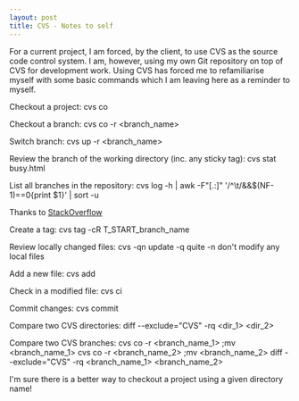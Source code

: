 ```yaml
---
layout: post
title: CVS - Notes to self
---
```


For a current project, I am forced, by the client, to use CVS as the source code control system. I am, however, using my own Git repository on top of CVS for development work. Using CVS has forced me to refamiliarise myself with some basic commands which I am leaving here as a reminder to myself.



Checkout a project:
		cvs co <project>


Checkout a branch:
		cvs co -r <branch_name> <project>


Switch branch:
		cvs up -r <branch_name>


Review the branch of the working directory (inc. any sticky tag):
		cvs stat busy.html


List all branches in the repository:
		cvs log -h | awk -F"[.:]" '/^\t/&&$(NF-1)==0{print $1}' | sort -u

Thanks to [StackOverflow](http://stackoverflow.com/a/2765076/318302)


Create a tag:
		cvs tag -cR T_START_branch_name


Review locally changed files:
		cvs -qn update
-q quite
-n don't modify any local files


Add a new file:
	cvs add <filename>


Check in a modified file:
	cvs ci <filename>


Commit changes:
	cvs commit


Compare two CVS directories:
	diff --exclude="CVS" -rq <dir_1> <dir_2>


Compare two CVS branches:
		cvs co -r <branch_name_1> <project>;mv <project> <branch_name_1>
		cvs co -r <branch_name_2> <project>;mv <project> <branch_name_2>
		diff --exclude="CVS" -rq <branch_name_1> <branch_name_2>

I'm sure there is a better way to checkout a project using a given directory name!
